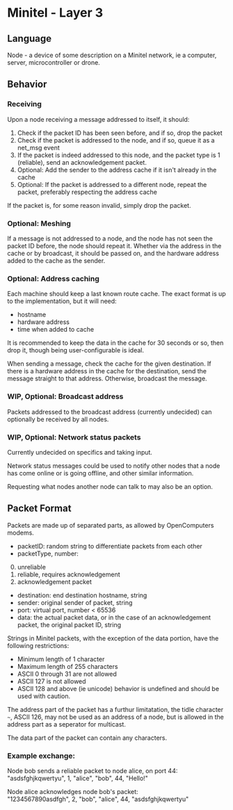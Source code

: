 # Minitel - Layer 3

## Language
Node - a device of some description on a Minitel network, ie a computer, server, microcontroller or drone.

## Behavior

### Receiving
Upon a node receiving a message addressed to itself, it should:

1. Check if the packet ID has been seen before, and if so, drop the packet
2. Check if the packet is addressed to the node, and if so, queue it as a net_msg event
3. If the packet is indeed addressed to this node, and the packet type is 1 (reliable), send an acknowledgement packet.
4. Optional: Add the sender to the address cache if it isn't already in the cache
5. Optional: If the packet is addressed to a different node, repeat the packet, preferably respecting the address cache

If the packet is, for some reason invalid, simply drop the packet.
### Optional: Meshing
If a message is not addressed to a node, and the node has not seen the packet ID before, the node should repeat it. Whether via the address in the cache or by broadcast, it should be passed on, and the hardware address added to the cache as the sender.

### Optional: Address caching
Each machine should keep a last known route cache. The exact format is up to the implementation, but it will need:

- hostname
- hardware address
- time when added to cache

It is recommended to keep the data in the cache for 30 seconds or so, then drop it, though being user-configurable is ideal.

When sending a message, check the cache for the given destination. If there is a hardware address in the cache for the destination, send the message straight to that address. Otherwise, broadcast the message.

### WIP, Optional: Broadcast address

Packets addressed to the broadcast address (currently undecided) can optionally be received by all nodes.

### WIP, Optional: Network status packets

Currently undecided on specifics and taking input.

Network status messages could be used to notify other nodes that a node has come online or is going offline, and other similar information.

Requesting what nodes another node can talk to may also be an option.

## Packet Format
Packets are made up of separated parts, as allowed by OpenComputers modems.

- packetID: random string to differentiate packets from each other
- packetType, number:
 0. unreliable
 1. reliable, requires acknowledgement
 2. acknowledgement packet
- destination: end destination hostname, string
- sender: original sender of packet, string
- port: virtual port, number \< 65536
- data: the actual packet data, or in the case of an acknowledgement packet, the original packet ID, string

Strings in Minitel packets, with the exception of the data portion, have the following restrictions:

- Minimum length of 1 character
- Maximum length of 255 characters
- ASCII 0 through 31 are not allowed
- ASCII 127 is not allowed
- ASCII 128 and above (ie unicode) behavior is undefined and should be used with caution.

The address part of the packet has a furthur limitatation, the tidle character `~`, ASCII 126, may not be used as an address of a node, but is allowed in the address part as a seperator for multicast.

The data part of the packet can contain any characters.

### Example exchange:

Node bob sends a reliable packet to node alice, on port 44:  
"asdsfghjkqwertyu", 1, "alice", "bob", 44, "Hello!"

Node alice acknowledges node bob's packet:  
"1234567890asdfgh", 2, "bob", "alice", 44, "asdsfghjkqwertyu"
